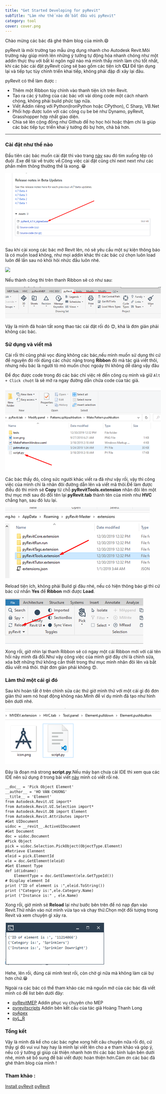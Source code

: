 ```yaml
---
title: "Get Started Developing for pyRevit"
subTitle: "Làm như thế nào để bắt đầu với pyRevit"
category: tool
cover: cover.png
---
```


Chào mừng các bác đã ghé thăm blog của mình.😄

 pyRevit là môi trường tạo mẫu ứng dụng nhanh cho Autodesk Revit.Môi trường này giúp mình lên những ý tưởng tự động hóa nhanh chóng như một addin thực thụ với bất kì ngôn ngữ nào mà mình thấy mình làm chủ tốt nhất, khi các bác cài đặt pyRevit cũng sẽ bao gồm các tiện ích **CLI** Để tận dụng lại và tiếp tục tùy chỉnh triển khai tiếp, không phải đập đi xây lại đâu.

 pyRevit có thể làm được : 
 - Thêm một Ribbon tùy chỉnh vào thanh tiện ích trên Revit.
 - Tạo ra các ý tưởng của các bác với vài dòng code một cách nhanh chóng, không phải build phức tạp nữa.
 - Viết Addin riêng với Python(IronPython hoặc CPython), C Sharp, VB.Net
 - Phối hợp được luôn với các công cụ be bé như Dynamo, pyRevit, Grasshopper hợp nhất giao diện.
 - Chia sẻ lên cộng đồng như Github để họ học hỏi hoặc thậm chí là giúp các bác tiếp tục triển khai ý tưởng đó bự hơn, chà bá hơn.

---
### Cài đặt như thế nào 

Đầu tiên các bác muốn cài đặt thì vào trang [này](https://github.com/eirannejad/pyRevit/releases) sau đó tìm xuống tệp có  đuôi .Exe để tải về trước về.Công việc cài đặt cũng chỉ next next như các phần mềm thông thường thế là xong. 😁 

![](pic/install.png)

Sau khi cài xong các bác mở Revit lên, nó sẽ yêu cầu một sự kiện thông báo là có muốn load không, như mọi addin khác thì các bác cứ chọn luôn load luôn để lần sau nó khỏi hỏi nhức đầu luôn nhé.

![](https://www.notion.so/image/https%3A%2F%2Fs3-us-west-2.amazonaws.com%2Fsecure.notion-static.com%2Ffe8ed854-a0cc-48a7-b8b8-9ec060e84d26%2F2018-06-28_16_56_45-Window.png?table=block&id=cb879840-10dd-40a1-959c-d16c7619b2b0&width=1060&cache=v2)

Nếu thành công thì trên thanh Ribbon sẽ có như sau:

![](pic/ribbon.png)

Vậy là mình đã hoàn tất xong thao tác cài đặt rối đó 😊, khá là đơn giản phải không các bác.

### Sử dụng và viết mã

Cài rồi thì cũng phải vọc đúng không các bác,nếu mình muốn sử dụng thì cứ để nguyên đó rồi dùng các chức năng trong **Ribbon** đó mà tác giả viết thôi, nhưng nếu bác là người tò mò muốn chọc ngoáy thì không dễ dàng vậy đâu

Để đọc được code trong đó các bác chỉ việc rê đến công cụ mình và giữ `Alt + Click chuột` là sẽ mở ra ngay đường dẫn chứa code của tác giả.

![](pic/scripts.png)

Các bác thấy đó, công sức người khác viết ra đã như vậy rồi, vậy thì công việc của mình chỉ là nhân đôi đường dẫn lên và viết mã thôi.Để làm được điều đó thì mình sẽ **Copy** từ chỗ **pyRevitTools.extension** nhân đôi lên một thư mục mới sau đó đổi tên lại **pyRevit.tab** thành tên của mình như **HVC** chẳng hạn, sau đó lưu lại.

![](pic/copy.png)

Reload tiện ích, không phải Build gì đâu nhé, nếu có hiện thông báo gì thì cứ bác cứ nhấn **Yes** để **Ribbon** mới được **Load**.

![](pic/reload.png)

Xong rồi, giờ nhìn lại thanh Ribbon sẽ có ngay một cái Ribbon mới với cái tên hồi nãy mình đã đổi.Như vậy công việc của mình giờ đây chỉ là chỉnh sửa, xóa bớt những thứ không cần thiết trong thư mục mình nhân đôi lên và bắt đầu viết mã thôi. thật đơn giản phải không 😍.

### Làm thử một cái gì đó

Sau khi hoàn tất ở trên chỉnh sửa các thứ giờ mình thử với một cái gì đó đơn giản thử xem nó hoạt động không nào.Mình để ví dụ mình đã tạo như hình bên dưới nhé.

![](pic/start.png)

Đây là đoạn mã strong **script.py**.Nếu máy bạn chưa cài IDE thì xem qua các IDE nên sử dụng ở trong bài viết [này](https://chuongmep.com/Autocomplete-stubs-for-common-IronPython-NET-libraries/) mình có viết rồi nè.

```
__doc__ = 'Pick Object Element'
__author__ = 'HO VAN CHUONG'
__title__ = 'Element'
from Autodesk.Revit.UI import*
from Autodesk.Revit.UI.Selection import*
from Autodesk.Revit.DB import Element
from Autodesk.Revit.Attributes import*
#Get UIDocument
uidoc = __revit__.ActiveUIDocument
#Get Document 
doc = uidoc.Document
#Pick Object 
pick = uidoc.Selection.PickObject(ObjectType.Element)
#Retrieve Elenment
eleid = pick.ElementId
ele = doc.GetElement(eleid)
#Get Element Type
def id(idname):
    ElementType = doc.GetElement(ele.GetTypeId()) 
# Display element Id 
print ("ID of element is :",eleid.ToString()) 
print ("Category is:",ele.Category.Name)
print ("Instance is:" , ele.Name)
```
Xong rồi, giờ mình sẽ **Reload** lại như bước bên trên để nó nạp đạn vào Revit.Thử nhấn vào nút mình vừa tạo và chạy thử.Chọn một đối tượng trong Revit và xem chuyện gì xảy ra.

![](pic/result.png)

Hehe, lên rồi, đúng cái mình test rồi, còn chờ gì nữa mà không làm cái bự hơn chứ.😁

Ngoài ra các bác có thể tham khảo các mã nguồn mở của các bác đã viết mình có để list bên dưới đây:
- [pyRevitMEP](https://github.com/CyrilWaechter/pyRevitMEP) Addin phục vụ chuyên cho MEP
- [pyrevitscripts](https://github.com/htlcnn/pyrevitscripts) Addin bên kết cấu của tác giả Hoàng Thanh Long
- [pyApex](https://github.com/apex-project/pyApex)
- [pyL_R](https://github.com/antonbondarchuk/pyL_R/tree/master/pyL_R.tab)

### Tổng kết

Vậy là mình đã kể cho các bác nghe xong hết câu chuyện nữa rồi đó, cứ thấy gì đó vui vui hay hay là mình lại viết lên cho a e tham khảo và góp ý, nếu có ý tưởng gì giúp cải thiện nhanh hơn thì các bác bình luận bên dưới nhé, mình sẽ bổ sung để bài viết được hoàn thiện hơn.Cám ơn các bác đã ghé thăm blog của mình !

### Tham khảo :

[Install pyRevit](https://www.notion.so/Install-pyRevit-98ca4359920a42c3af5c12a7c99a196d)
[pyRevit](https://www.notion.so/pyRevit-bd907d6292ed4ce997c46e84b6ef67a0)
